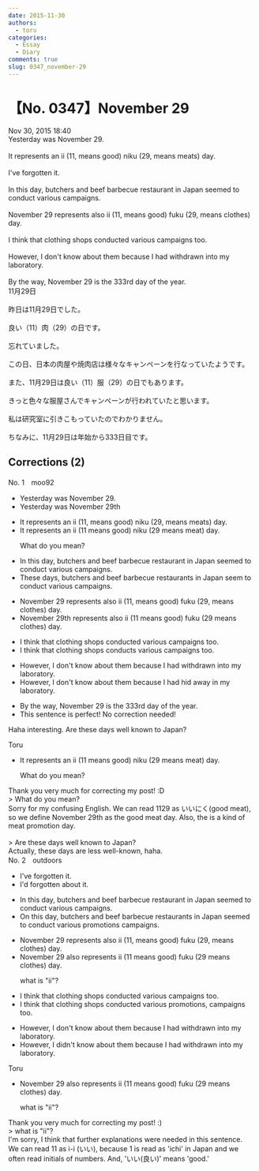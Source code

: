 ```yaml
---
date: 2015-11-30
authors:
  - toru
categories:
  - Essay
  - Diary
comments: true
slug: 0347_november-29
---
```


# 【No. 0347】November 29
<div class="date">Nov 30, 2015 18:40</div>
<div id="post"><div id="body_show_ori">
Yesterday was November 29.<br/><br/>It represents an ii (11, means good) niku (29, means meats) day.<br/><br/>I've forgotten it.<br/><br/>In this day, butchers and beef barbecue restaurant in Japan seemed to conduct various campaigns.<br/><br/>November 29 represents also ii (11, means good) fuku (29, means clothes) day.<br/><br/>I think that clothing shops conducted various campaigns too.<br/><br/>However, I don't know about them because I had withdrawn into my laboratory.<br/><br/>By the way, November 29 is the 333rd day of the year.
</div></div>

<!-- more -->

<div id="post_ja"><div id="body_show_mo">
11月29日<br/><br/>昨日は11月29日でした。<br/><br/>良い（11）肉（29）の日です。<br/><br/>忘れていました。<br/><br/>この日、日本の肉屋や焼肉店は様々なキャンペーンを行なっていたようです。<br/><br/>また、11月29日は良い（11）服（29）の日でもあります。<br/><br/>きっと色々な服屋さんでキャンペーンが行われていたと思います。<br/><br/>私は研究室に引きこもっていたのでわかりません。<br/><br/>ちなみに、11月29日は年始から333日目です。
</div></div>

## Corrections (2)
<div id="block"><div class="first_name"> No. 1　<span class="just_name">moo92</span></div><div id="block2">
<ul class="correction_field">
<li class="incorrect">Yesterday was November 29.</li>
<li class="corrected correct">
Yesterday was November <span class="f_blue">29th</span>
</li>
</ul>
<ul class="correction_field">
<li class="incorrect">It represents an ii (11, means good) niku (29, means meats) day.</li>
<li class="corrected correct">
It represents an ii (<span class="f_blue">11 means good</span>) niku (<span class="f_blue">29 means meat</span>) day.
<p class="correction_comment">What do you mean?</p>
</li>
</ul>
<ul class="correction_field">
<li class="incorrect">In this day, butchers and beef barbecue restaurant in Japan seemed to conduct various campaigns.</li>
<li class="corrected correct">
<span class="f_blue">These days</span>, butchers and beef barbecue <span class="f_blue">restaurants </span>in Japan <span class="f_blue">seem </span>to conduct various campaigns.
</li>
</ul>
<ul class="correction_field">
<li class="incorrect">November 29 represents also ii (11, means good) fuku (29, means clothes) day.</li>
<li class="corrected correct">
November 29th represents also ii (11 means good) fuku (29 means clothes) day.
</li>
</ul>
<ul class="correction_field">
<li class="incorrect">I think that clothing shops conducted various campaigns too.</li>
<li class="corrected correct">
I think that clothing shops <span class="f_blue">conducts </span>various campaigns too.
</li>
</ul>
<ul class="correction_field">
<li class="incorrect">However, I don't know about them because I had withdrawn into my laboratory.</li>
<li class="corrected correct">
However, I don't know about them because I had<span class="f_blue"> hid away in </span>my laboratory.
</li>
</ul>
<ul class="correction_field">
<li class="incorrect">By the way, November 29 is the 333rd day of the year.</li>
<li class="corrected perfect">This sentence is perfect! No correction needed!</li>
</ul>
<p class="comment_small">
 Haha interesting. Are these days well known to Japan?
</p>

</div><div class="name"><span class="just_name">Toru</span><br><div class="quote_field"><ul class="correction_field">
<li class="corrected correct">
It represents an ii (<span class="f_blue">11 means good</span>) niku (<span class="f_blue">29 means meat</span>) day.
<p class="correction_comment">
What do you mean?
</p>
</li>
</ul></div>
Thank you very much for correcting my post! :D<br/>&gt; What do you mean?<br/>Sorry for my confusing English. We can read 1129 as いいにく(good meat), so we define November 29th as the good meat day. Also, the is a kind of meat promotion day.<br/><br/>&gt; Are these days well known to Japan?<br/>Actually, these days are less well-known, haha.
</div>
</div>
<div id="block"><div class="first_name"> No. 2　<span class="just_name">outdoors</span></div><div id="block2">
<ul class="correction_field">
<li class="incorrect">I've forgotten it.</li>
<li class="corrected correct">
I'<span class="f_red">d</span> forgotten <span class="f_blue">about</span> it.
</li>
</ul>
<ul class="correction_field">
<li class="incorrect">In this day, butchers and beef barbecue restaurant in Japan seemed to conduct various campaigns.</li>
<li class="corrected correct">
<span class="f_red">O</span>n this day, butchers and beef barbecue <span class="f_blue">restaurants </span>in Japan seem<span class="sline">ed</span> to conduct various <span class="f_blue">promotio</span><span class="f_blue">ns</span> <span class="sline">campaigns</span>.
</li>
</ul>
<ul class="correction_field">
<li class="incorrect">November 29 represents also ii (11, means good) fuku (29, means clothes) day.</li>
<li class="corrected correct">
November 29 also represents ii (11 means good) fuku (29 means clothes) day.
<p class="correction_comment">what is "ii"?</p>
</li>
</ul>
<ul class="correction_field">
<li class="incorrect">I think that clothing shops conducted various campaigns too.</li>
<li class="corrected correct">
I think that clothing shops conducted various <span class="f_blue">promotions,</span> <span class="sline">campaigns</span> too.
</li>
</ul>
<ul class="correction_field">
<li class="incorrect">However, I don't know about them because I had withdrawn into my laboratory.</li>
<li class="corrected correct">
However, I d<span class="f_blue">id</span>n't know about them because I had withdrawn into my laboratory.
</li>
</ul>
</div><div class="name"><span class="just_name">Toru</span><br><div class="quote_field"><ul class="correction_field">
<li class="corrected correct">
November 29 also represents ii (11 means good) fuku (29 means clothes) day.
<p class="correction_comment">
what is "ii"?
</p>
</li>
</ul></div>
Thank you very much for correcting my post! :)<br/>&gt; what is "ii"?<br/>I'm sorry, I think that further explanations were needed in this sentence.<br/>We can read 11 as i-i (いい), because 1 is read as 'ichi' in Japan and we often read initials of numbers. And, 'いい(良い)' means 'good.' 
</div>
</div>
